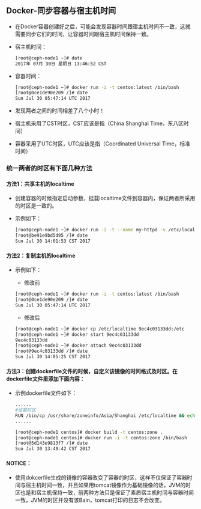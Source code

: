 ## Docker-同步容器与宿主机时间

- 在Docker容器创建好之后，可能会发现容器时间跟宿主机时间不一致，这就需要同步它们的时间，让容器时间跟宿主机时间保持一致。

- 宿主机时间：
  
  ```bash
  [root@ceph-node1 ~]# date
  2017年 07月 30日 星期日 13:46:52 CST
  ```
- 容器时间：
  
  ```bash
  [root@ceph-node1 ~]# docker run -i -t centos:latest /bin/bash
  [root@0ce1de90e209 /]# date
  Sun Jul 30 05:47:14 UTC 2017
  ```
- 发现两者之间的时间相差了八个小时！
- 宿主机采用了CST时区，CST应该是指（China Shanghai Time，东八区时间）
- 容器采用了UTC时区，UTC应该是指（Coordinated Universal Time，标准时间）

### 统一两者的时区有下面几种方法

#### 方法1：共享主机的localtime
- 创建容器的时候指定启动参数，挂载localtime文件到容器内，保证两者所采用的时区是一致的。
- 示例如下：
  
  ```bash
  [root@ceph-node1 ~]# docker run -i -t --name my-httpd -v /etc/localtime:/etc/localtime:ro centos:httpd /bin/bash
  [root@be91e9bd5d95 /]# date
  Sun Jul 30 14:01:53 CST 2017
  ```
#### 方法2：复制主机的localtime
- 示例如下：
  - 修改前
  
  ```bash
  [root@ceph-node1 ~]# docker run -i -t centos:latest /bin/bash
  [root@0ce1de90e209 /]# date
  Sun Jul 30 05:47:14 UTC 2017
  ```
  - 修改后
  
  ```bash
  [root@ceph-node1 ~]# docker cp /etc/localtime 9ec4c03133dd:/etc
  [root@ceph-node1 ~]# docker start 9ec4c03133dd
  9ec4c03133dd
  [root@ceph-node1 ~]# docker attach 9ec4c03133dd
  [root@9ec4c03133dd /]# date
  Sun Jul 30 14:05:25 CST 2017
  ```

#### 方法3：创建dockerfile文件的时候，自定义该镜像的时间格式及时区。在dockerfile文件里添加下面内容：
- 示例dockerfile文件如下：
  
  ```bash
  ......
  #设置时区
  RUN /bin/cp /usr/share/zoneinfo/Asia/Shanghai /etc/localtime && echo 'Asia/Shanghai' >/etc/timezone
  ......
  ```
  
  ```bash
  [root@ceph-node1 centos]# docker build -t centos:zone .
  [root@ceph-node1 centos]# docker run -i -t centos:zone /bin/bash
  [root@5d143e9813f7 /]# date
  Sun Jul 30 13:49:42 CST 2017
  ```

#### NOTICE：
- 使用dokcerfile生成的镜像的容器改变了容器的时区，这样不仅保证了容器时间与宿主机时间一致，并且如果用tomcat镜像作为基础镜像的话，JVM的时区也是和宿主机保持一致，前两种方法只是保证了素质宿主机时间与容器时间一致，JVM的时区并没有该Bain，tomcat打印的日志不会改变。





